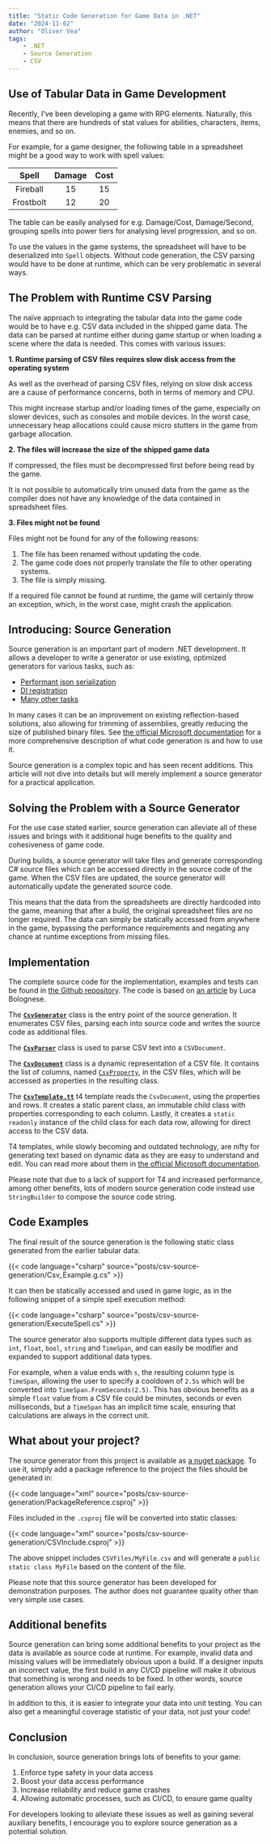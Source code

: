 ```yaml
---
title: "Static Code Generation for Game Data in .NET"
date: "2024-11-02"
author: "Oliver Vea"
tags:
    - .NET
    - Source Generation
    - CSV
---
```


## Use of Tabular Data in Game Development

Recently, I've been developing a game with RPG elements. Naturally, this means that there are hundreds of stat values for abilities, characters, items, enemies, and so on.

For example, for a game designer, the following table in a spreadsheet might be a good way to work with spell values:

| Spell        | Damage | Cost |
|:------------:|:------:|:----:|
| Fireball     | 15     | 15   |
| Frostbolt    | 12     | 20   |

The table can be easily analysed for e.g. Damage/Cost, Damage/Second, grouping spells into power tiers for analysing level progression, and so on.

To use the values in the game systems, the spreadsheet will have to be deserialized into `Spell` objects.
Without code generation, the CSV parsing would have to be done at runtime, which can be very problematic in several ways.

## The Problem with Runtime CSV Parsing

The naïve approach to integrating the tabular data into the game code would be to have e.g. CSV data included in the shipped game data. The data can be parsed at runtime either during game startup or when loading a scene where the data is needed. This comes with various issues:

**1. Runtime parsing of CSV files requires slow disk access from the operating system**

As well as the overhead of parsing CSV files, relying on slow disk access are a cause of performance concerns, both in terms of memory and CPU.

This might increase startup and/or loading times of the game, especially on slower devices, such as consoles and mobile devices. In the worst case, unnecessary heap allocations could cause micro stutters in the game from garbage allocation.

**2. The files will increase the size of the shipped game data**

If compressed, the files must be decompressed first before being read by the game.

It is not possible to automatically trim unused data from the game as the compiler does not have any knowledge of the data contained in spreadsheet files.

**3. Files might not be found**

Files might not be found for any of the following reasons:

   1. The file has been renamed without updating the code.
   2. The game code does not properly translate the file to other operating systems.
   3. The file is simply missing.

If a required file cannot be found at runtime, the game will certainly throw an exception, which, in the worst case, might crash the application.

## Introducing: Source Generation

Source generation is an important part of modern .NET development. It allows a developer to write a generator or use existing, optimized generators for various tasks, such as:

- [Performant json serialization](https://learn.microsoft.com/en-us/dotnet/standard/serialization/system-text-json/source-generation?pivots=dotnet-8-0)
- [DI registration](https://github.com/pakrym/jab)
- [Many other tasks](https://github.com/topics/source-generators)

In many cases it can be an improvement on existing reflection-based solutions, also allowing for trimming of assemblies, greatly reducing the size of published binary files. See [the official Microsoft documentation](https://learn.microsoft.com/en-us/dotnet/csharp/roslyn-sdk/#source-generators) for a more comprehensive description of what code generation is and how to use it.

Source generation is a complex topic and has seen recent additions. This article will not dive into details but will merely implement a source generator for a practical application.

## Solving the Problem with a Source Generator

For the use case stated earlier, source generation can alleviate all of these issues and brings with it additional huge benefits to the quality and cohesiveness of game code.

During builds, a source generator will take      files and generate corresponding C# source files which can be accessed directly in the source code of the game. When the CSV files are updated, the source generator will automatically update the generated source code.

This means that the data from the spreadsheets are directly hardcoded into the game, meaning that after a build, the original spreadsheet files are no longer required. The data can simply be statically accessed from anywhere in the game, bypassing the performance requirements and negating any chance at runtime exceptions from missing files.

<!-- Unit tests -->

## Implementation

The complete source code for the implementation, examples and tests can be found in [the Github repository](https://github.com/OliverVea/CSVSourceGeneration).
The code is based on [an article](https://devblogs.microsoft.com/dotnet/new-c-source-generator-samples/) by Luca Bolognese.

The [**`CsvGenerator`**](https://github.com/OliverVea/CSVSourceGeneration/blob/master/src/CSVGenerator.cs) class is the entry point of the source generation. It enumerates CSV files, parsing each into source code and writes the source code as additional files.

The [**`CsvParser`**](https://github.com/OliverVea/CSVSourceGeneration/blob/master/src/CSVParser.cs) class is used to parse CSV text into a `CSVDocument`.

The [**`CsvDocument`**](https://github.com/OliverVea/CSVSourceGeneration/blob/master/src/CSVDocument.cs) class is a dynamic representation of a CSV file. It contains the list of columns, named [`CsvProperty`](https://github.com/OliverVea/CSVSourceGeneration/blob/master/src/CSVProperty.cs), in the CSV files, which will be accessed as properties in the resulting class.

The [**`CsvTemplate.tt`**](https://github.com/OliverVea/CSVSourceGeneration/blob/master/src/CSVTemplate.tt) t4 template reads the `CsvDocument`, using the properties and rows. It creates a static parent class, an immutable child class with properties corresponding to each column. Lastly, it creates a `static readonly` instance of the child class for each data row, allowing for direct access to the CSV data.

T4 templates, while slowly becoming and outdated technology, are nifty for generating text based on dynamic data as they are easy to understand and edit. You can read more about them in [the official Microsoft documentation](https://learn.microsoft.com/en-us/visualstudio/modeling/code-generation-and-t4-text-templates?view=vs-2022#run-time-t4-text-templates).

Please note that due to a lack of support for T4 and increased performance, among other benefits, lots of modern source generation code instead use `StringBuilder` to compose the source code string.

## Code Examples

The final result of the source generation is the following static class generated from the earlier tabular data:

{{< code language="csharp" source="posts/csv-source-generation/Csv_Example.g.cs" >}}

It can then be statically accessed and used in game logic, as in the following snippet of a simple spell execution method:

{{< code language="csharp" source="posts/csv-source-generation/ExecuteSpell.cs" >}}

The source generator also supports multiple different data types such as `int`, `float`, `bool`, `string` and `TimeSpan`, and can easily be modifier and expanded to support additional data types.

For example, when a value ends with `s`, the resulting column type is `TimeSpan`, allowing the user to specify a cooldown of `2.5s` which will be converted into `TimeSpan.FromSeconds(2.5)`. This has obvious benefits as a simple `float` value from a CSV file could be minutes, seconds or even milliseconds, but a `TimeSpan` has an implicit time scale, ensuring that calculations are always in the correct unit.

## What about your project?

The source generator from this project is available as [a nuget package](https://www.nuget.org/packages/CSVSourceGeneration). To use it, simply add a package reference to the project the files should be generated in:

{{< code language="xml" source="posts/csv-source-generation/PackageReference.csproj" >}}

Files included in the `.csproj` file will be converted into static classes:

{{< code language="xml" source="posts/csv-source-generation/CSVInclude.csproj" >}}

The above snippet includes `CSVFiles/MyFile.csv` and will generate a `public static class MyFile` based on the content of the file.

Please note that this source generator has been developed for demonstration purposes. The author does not guarantee quality other than very simple use cases.

## Additional benefits

Source generation can bring some additional benefits to your project as the data is available as source code at runtime. For example, invalid data and missing values will be immediately obvious upon a build. If a designer inputs an incorrect value, the first build in any CI/CD pipeline will make it obvious that something is wrong and needs to be fixed. In other words, source generation allows your CI/CD pipeline to fail early.

In addition to this, it is easier to integrate your data into unit testing. You can also get a meaningful coverage statistic of your data, not just your code!

## Conclusion

In conclusion, source generation brings lots of benefits to your game:

1. Enforce type safety in your data access
2. Boost your data access performance
3. Increase reliability and reduce game crashes
4. Allowing automatic processes, such as CI/CD, to ensure game quality

For developers looking to alleviate these issues as well as gaining several auxiliary benefits, I encourage you to explore source generation as a potential solution.                       
